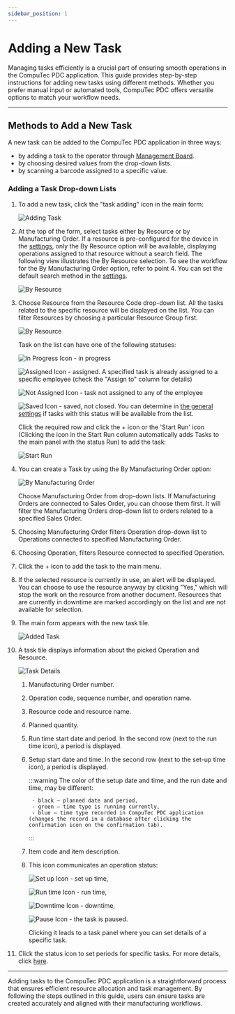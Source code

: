 ```yaml
---
sidebar_position: 1
---
```


# Adding a New Task

Managing tasks efficiently is a crucial part of ensuring smooth operations in the CompuTec PDC application. This guide provides step-by-step instructions for adding new tasks using different methods. Whether you prefer manual input or automated tools, CompuTec PDC offers versatile options to match your workflow needs.

---

## Methods to Add a New Task

A new task can be added to the CompuTec PDC application in three ways:

- by adding a task to the operator through [Management Board](./management-board.md).
- by choosing desired values from the drop-down lists.
- by scanning a barcode assigned to a specific value.

### Adding a Task Drop-down Lists

1. To add a new task, click the "task adding" icon in the main form:

    ![Adding Task](./media/adding-new-task/adding-task.webp)
2. At the top of the form, select tasks either by Resource or by Manufacturing Order. If a resource is pre-configured for the device in the [settings](../administrator-guide/setting-up-the-application/overview.md), only the By Resource option will be available, displaying operations assigned to that resource without a search field. The following view illustrates the By Resource selection. To see the workflow for the By Manufacturing Order option, refer to point 4. You can set the default search method in the [settings](../administrator-guide/setting-up-the-application/overview.md).

    ![By Resource](./media/adding-new-task/by-resource.png)
3. Choose Resource from the Resource Code drop-down list. All the tasks related to the specific resource will be displayed on the list. You can filter Resources by choosing a particular Resource Group first.

    ![By Resource](./media/adding-new-task/by-resource.webp)

    Task on the list can have one of the following statuses:

    ![In Progress Icon](./media/adding-new-task/in-progress-icon.webp) - in progress

    ![Assigned Icon](./media/adding-new-task/assigned-icon.webp) - assigned. A specified task is already assigned to a specific employee (check the "Assign to" column for details)

    ![Not Assigned Icon](./media/adding-new-task/not-assigned-icon.webp) - task not assigned to any of the employee

    ![Saved Icon](./media/adding-new-task/saved-icon.webp) - saved, not closed. You can determine in [the general settings](../administrator-guide/setting-up-the-application/overview.md#processforce-settings) if tasks with this status will be available from the list.

    Click the required row and click the + icon or the 'Start Run' icon (Clicking the icon in the Start Run column automatically adds Tasks to the main panel with the status Run) to add the task:

    ![Start Run](./media/adding-new-task/pdc-start-run.webp)
4. You can create a Task by using the By Manufacturing Order option:

    ![By Manufacturing Order](./media/adding-new-task/by-manufacturing-order.webp)

    Choose Manufacturing Order from drop-down lists. If Manufacturing Orders are connected to Sales Order, you can choose them first. It will filter the Manufacturing Orders drop-down list to orders related to a specified Sales Order.
5. Choosing Manufacturing Order filters Operation drop-down list to Operations connected to specified Manufacturing Order.
6. Choosing Operation, filters Resource connected to specified Operation.
7. Click the + icon to add the task to the main menu.
8. If the selected resource is currently in use, an alert will be displayed. You can choose to use the resource anyway by clicking "Yes," which will stop the work on the resource from another document. Resources that are currently in downtime are marked accordingly on the list and are not available for selection.
9. The main form appears with the new task tile.

    ![Added Task](./media/adding-new-task/added-task.webp)
10. A task tile displays information about the picked Operation and Resource.

    ![Task Details](./media/adding-new-task/pdc-task-details.webp)

    1. Manufacturing Order number.
    2. Operation code, sequence number, and operation name.
    3. Resource code and resource name.
    4. Planned quantity.
    5. Run time start date and period. In the second row (next to the run time icon), a period is displayed.
    6. Setup start date and time. In the second row (next to the set-up time icon), a period is displayed.

        :::warning
            The color of the setup date and time, and the run date and time, may be different:

            - black – planned date and period,
            - green – time type is running currently,
            - blue – time type recorded in CompuTec PDC application (changes the record in a database after clicking the confirmation icon on the confirmation tab).
        :::
    7. Item code and item description.
    8. This icon communicates an operation status:

        ![Set up Icon](./media/adding-new-task/setup-icon.webp) - set up time,

        ![Run time Icon](./media/adding-new-task/runtime-icon.webp) - run time,

        ![Downtime Icon](./media/adding-new-task/downtime-icon.webp) - downtime,

        ![Pause Icon](./media/adding-new-task/pause-icon.webp) - the task is paused.

        Clicking it leads to a task panel where you can set details of a specific task.
11. Click the status icon to set periods for specific tasks. For more details, click [here](./task-activities/overview.md).

---
Adding tasks to the CompuTec PDC application is a straightforward process that ensures efficient resource allocation and task management. By following the steps outlined in this guide, users can ensure tasks are created accurately and aligned with their manufacturing workflows.
